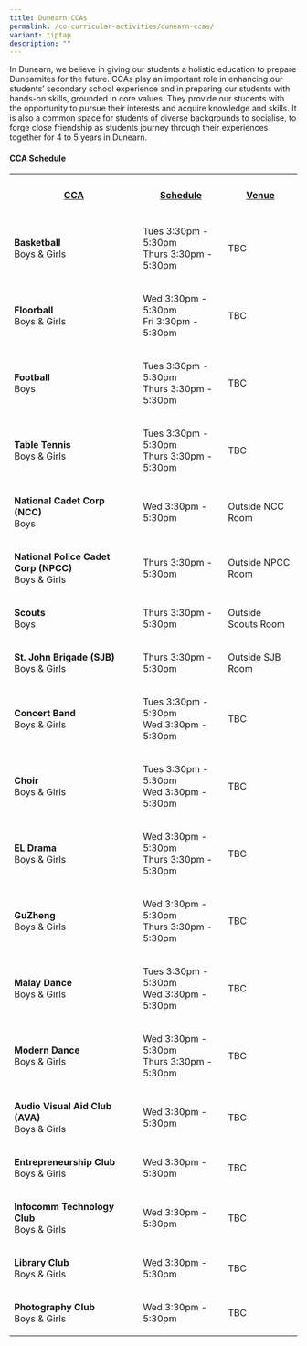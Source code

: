 ```yaml
---
title: Dunearn CCAs
permalink: /co-curricular-activities/dunearn-ccas/
variant: tiptap
description: ""
---
```

<p>In Dunearn, we believe in giving our students a holistic education to prepare Dunearnites for the future. CCAs play an important role in enhancing our students’ secondary school experience and in preparing our students with hands-on skills, grounded in core values. They provide our students with the opportunity to pursue their interests and acquire knowledge and skills. It is also a common space for students of diverse backgrounds to socialise, to forge close friendship as students journey through their experiences together for 4 to 5 years in Dunearn.</p><p></p><h4><strong>CCA Schedule</strong><br></h4><table><tbody><tr><th rowspan="1" colspan="1"><h4><strong><u>CCA</u></strong></h4></th><th rowspan="1" colspan="1"><h4><strong><u>Schedule</u></strong></h4></th><th rowspan="1" colspan="1"><h4><strong><u>Venue</u></strong></h4></th></tr><tr><td rowspan="1" colspan="1"><p><strong>Basketball </strong><br>Boys &amp; Girls</p></td><td rowspan="1" colspan="1"><p>Tues 3:30pm - 5:30pm<br>Thurs 3:30pm - 5:30pm</p></td><td rowspan="1" colspan="1"><p>TBC</p></td></tr><tr><td rowspan="1" colspan="1"><p><strong>Floorball </strong><br>Boys &amp; Girls</p></td><td rowspan="1" colspan="1"><p>Wed 3:30pm - 5:30pm<br>Fri 3:30pm - 5:30pm</p></td><td rowspan="1" colspan="1"><p>TBC</p></td></tr><tr><td rowspan="1" colspan="1"><p><strong>Football</strong> <br>Boys</p></td><td rowspan="1" colspan="1"><p>Tues 3:30pm - 5:30pm<br>Thurs 3:30pm - 5:30pm</p></td><td rowspan="1" colspan="1"><p>TBC</p></td></tr><tr><td rowspan="1" colspan="1"><p><strong>Table Tennis</strong> <br>Boys &amp; Girls</p></td><td rowspan="1" colspan="1"><p>Tues 3:30pm - 5:30pm<br>Thurs 3:30pm - 5:30pm</p></td><td rowspan="1" colspan="1"><p>TBC</p></td></tr><tr><td rowspan="1" colspan="1"><p><strong>National Cadet Corp (NCC) </strong><br>Boys</p></td><td rowspan="1" colspan="1"><p>Wed 3:30pm - 5:30pm</p></td><td rowspan="1" colspan="1"><p>Outside NCC Room</p></td></tr><tr><td rowspan="1" colspan="1"><p><strong>National Police Cadet Corp (NPCC)</strong><br>Boys &amp; Girls</p></td><td rowspan="1" colspan="1"><p>Thurs 3:30pm - 5:30pm</p></td><td rowspan="1" colspan="1"><p>Outside NPCC Room</p></td></tr><tr><td rowspan="1" colspan="1"><p><strong>Scouts </strong><br>Boys</p></td><td rowspan="1" colspan="1"><p>Thurs 3:30pm - 5:30pm</p></td><td rowspan="1" colspan="1"><p>Outside Scouts Room</p></td></tr><tr><td rowspan="1" colspan="1"><p><strong>St. John Brigade (SJB)</strong> <br>Boys &amp; Girls</p></td><td rowspan="1" colspan="1"><p>Thurs 3:30pm - 5:30pm</p></td><td rowspan="1" colspan="1"><p>Outside SJB Room</p></td></tr><tr><td rowspan="1" colspan="1"><p><strong>Concert Band</strong><br>Boys &amp; Girls</p></td><td rowspan="1" colspan="1"><p>Tues 3:30pm - 5:30pm<br>Wed 3:30pm - 5:30pm</p></td><td rowspan="1" colspan="1"><p>TBC</p></td></tr><tr><td rowspan="1" colspan="1"><p><strong>Choir</strong><br>Boys &amp; Girls</p></td><td rowspan="1" colspan="1"><p>Tues 3:30pm - 5:30pm<br>Wed 3:30pm - 5:30pm</p></td><td rowspan="1" colspan="1"><p>TBC</p></td></tr><tr><td rowspan="1" colspan="1"><p><strong>EL Drama</strong><br>Boys &amp; Girls</p></td><td rowspan="1" colspan="1"><p>Wed 3:30pm - 5:30pm<br>Thurs 3:30pm - 5:30pm</p></td><td rowspan="1" colspan="1"><p>TBC</p></td></tr><tr><td rowspan="1" colspan="1"><p><strong>GuZheng</strong><br>Boys &amp; Girls</p></td><td rowspan="1" colspan="1"><p>Wed 3:30pm - 5:30pm<br>Thurs 3:30pm - 5:30pm</p></td><td rowspan="1" colspan="1"><p>TBC</p></td></tr><tr><td rowspan="1" colspan="1"><p><strong>Malay Dance</strong><br>Boys &amp; Girls</p></td><td rowspan="1" colspan="1"><p>Tues 3:30pm - 5:30pm<br>Wed 3:30pm - 5:30pm</p></td><td rowspan="1" colspan="1"><p>TBC</p></td></tr><tr><td rowspan="1" colspan="1"><p><strong>Modern Dance</strong><br>Boys &amp; Girls</p></td><td rowspan="1" colspan="1"><p>Wed 3:30pm - 5:30pm<br>Thurs 3:30pm - 5:30pm</p></td><td rowspan="1" colspan="1"><p>TBC</p></td></tr><tr><td rowspan="1" colspan="1"><p><strong>Audio Visual Aid Club<br>(AVA)</strong><br>Boys &amp; Girls</p></td><td rowspan="1" colspan="1"><p>Wed 3:30pm - 5:30pm</p></td><td rowspan="1" colspan="1"><p>TBC</p></td></tr><tr><td rowspan="1" colspan="1"><p><strong>Entrepreneurship Club</strong><br>Boys &amp; Girls</p></td><td rowspan="1" colspan="1"><p>Wed 3:30pm - 5:30pm</p></td><td rowspan="1" colspan="1"><p>TBC</p></td></tr><tr><td rowspan="1" colspan="1"><p><strong>Infocomm Technology Club</strong><br>Boys &amp; Girls</p></td><td rowspan="1" colspan="1"><p>Wed 3:30pm - 5:30pm</p></td><td rowspan="1" colspan="1"><p>TBC</p></td></tr><tr><td rowspan="1" colspan="1"><p><strong>Library Club</strong><br>Boys &amp; Girls</p></td><td rowspan="1" colspan="1"><p>Wed 3:30pm - 5:30pm</p></td><td rowspan="1" colspan="1"><p>TBC</p></td></tr><tr><td rowspan="1" colspan="1"><p><strong>Photography Club</strong><br>Boys &amp; Girls</p></td><td rowspan="1" colspan="1"><p>Wed 3:30pm - 5:30pm</p></td><td rowspan="1" colspan="1"><p>TBC</p></td></tr></tbody></table><p></p>